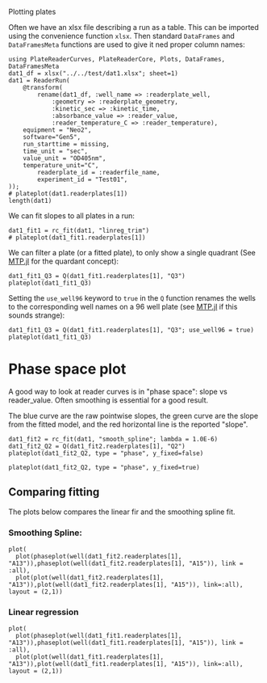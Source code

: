  Plotting plates

Often we have an xlsx file describing a run as a table.
This can be imported using the convenience function `xlsx`.
Then standard `DataFrames` and `DataFramesMeta` functions are used to give it ned proper column names:

```@example 2
using PlateReaderCurves, PlateReaderCore, Plots, DataFrames, DataFramesMeta
dat1_df = xlsx("../../test/dat1.xlsx"; sheet=1)
dat1 = ReaderRun(
	@transform(
		rename(dat1_df, :well_name => :readerplate_well, 
			:geometry => :readerplate_geometry, 
			:kinetic_sec => :kinetic_time, 
			:absorbance_value => :reader_value, 
			:reader_temperature_C => :reader_temperature), 
	equipment = "Neo2", 
	software="Gen5", 
	run_starttime = missing,
	time_unit = "sec", 
	value_unit = "OD405nm", 
	temperature_unit="C",
        readerplate_id = :readerfile_name,
        experiment_id = "Test01",
));
# plateplot(dat1.readerplates[1])
length(dat1)
```

We can fit slopes to all plates in a run:

```@example 2
dat1_fit1 = rc_fit(dat1, "linreg_trim")
# plateplot(dat1_fit1.readerplates[1])
```

We can filter a plate (or a fitted plate), to only show a single quadrant (See [MTP.jl](https://tp2750.github.io/MTP.jl/dev/) for the quardant concept):

```@example 2
dat1_fit1_Q3 = Q(dat1_fit1.readerplates[1], "Q3")
plateplot(dat1_fit1_Q3)
```

Setting the `use_well96` keyword to `true` in the `Q` function renames the wells to the corresponding well names on a 96 well plate (see  [MTP.jl](https://tp2750.github.io/MTP.jl/dev/) if this sounds strange):

```@example 2
dat1_fit1_Q3 = Q(dat1_fit1.readerplates[1], "Q3"; use_well96 = true)
plateplot(dat1_fit1_Q3)
```

# Phase space plot

A good way to look at reader curves is in "phase space": slope vs reader_value.
Often smoothing is essential for a good result.

The blue curve are the raw pointwise slopes, the green curve are the slope from the fitted model, and the red horizontal line is the reported "slope".

```@example 2
dat1_fit2 = rc_fit(dat1, "smooth_spline"; lambda = 1.0E-6)
dat1_fit2_Q2 = Q(dat1_fit2.readerplates[1], "Q2")
plateplot(dat1_fit2_Q2, type = "phase", y_fixed=false)	
```

```@example 2
plateplot(dat1_fit2_Q2, type = "phase", y_fixed=true)	
```
## Comparing fitting

The plots below compares the linear fir and the smoothing spline fit.

### Smoothing Spline:

```@example 2
plot(
  plot(phaseplot(well(dat1_fit2.readerplates[1], "A13")),phaseplot(well(dat1_fit2.readerplates[1], "A15")), link = :all), 
  plot(plot(well(dat1_fit2.readerplates[1], "A13")),plot(well(dat1_fit2.readerplates[1], "A15")), link=:all), 
layout = (2,1))
```

### Linear regression

```@example 2
plot(
  plot(phaseplot(well(dat1_fit1.readerplates[1], "A13")),phaseplot(well(dat1_fit1.readerplates[1], "A15")), link = :all), 
  plot(plot(well(dat1_fit1.readerplates[1], "A13")),plot(well(dat1_fit1.readerplates[1], "A15")), link=:all), 
layout = (2,1))
```
